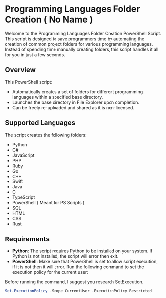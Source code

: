# Programming Languages Folder Creation ( No Name )

Welcome to the Programming Languages Folder Creation PowerShell Script. This script is designed to save programmers time by automating the creation of common project folders for various programming languages. Instead of spending time manually creating folders, this script handles it all for you in just a few seconds.

## Overview

This PowerShell script:
- Automatically creates a set of folders for different programming languages within a specified base directory.
- Launches the base directory in File Explorer upon completion.
- Can be freely re-uploaded and shared as it is non-licensed.

## Supported Languages

The script creates the following folders:
- Python
- C#
- JavaScript
- PHP
- Ruby
- Go
- C++
- Swift
- Java
- C
- TypeScript
- PowerShell ( Meant for PS Scripts )
- SQL
- HTML
- CSS
- Rust

## Requirements

- **Python**: The script requires Python to be installed on your system. If Python is not installed, the script will error then exit.
- **PowerShell**: Make sure that PowerShell is set to allow script execution, if it is not then it will error. Run the following command to set the execution policy for the current user:

Before running the command, I suggest you research SetExecution.

```powershell
Set-ExecutionPolicy -Scope CurrentUser -ExecutionPolicy Restricted

